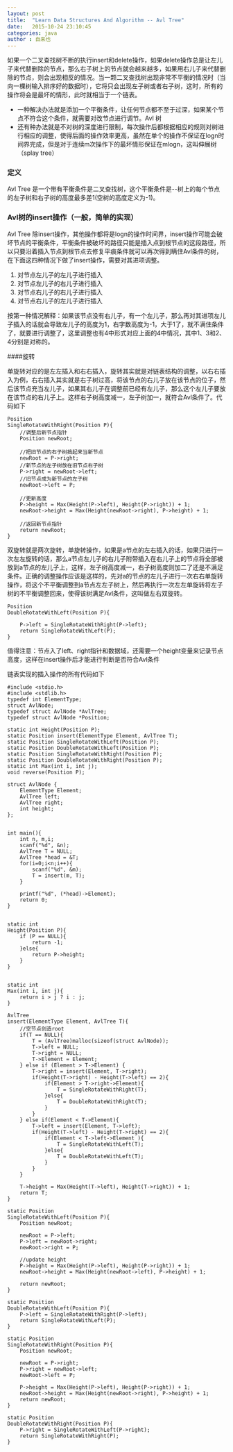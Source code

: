 ```yaml
---
layout: post
title:  "Learn Data Structures And Algorithm -- Avl Tree"
date:   2015-10-24 23:10:45
categories: java
author : 自来也
---
```


如果一个二叉查找树不断的执行insert和delete操作，如果delete操作总是让左儿子来代替删除的节点，那么右子树上的节点就会越来越多，如果用右儿子来代替删除的节点，则会出现相反的情况。当一颗二叉查找树出现非常不平衡的情况时（当向一棵树输入排序好的数据时），它将只会出现左子树或者右子树，这时，所有的操作将会是最坏的情形，此时就相当于一个链表。

- 一种解决办法就是添加一个平衡条件，让任何节点都不至于过深，如果某个节点不符合这个条件，就需要对改节点进行调节。Avl 树
- 还有种办法就是不对树的深度进行限制，每次操作后都根据相应的规则对树进行相应的调整，使得后面的操作效率更高，虽然在单个的操作不保证在logn时间界完成，但是对于连续m次操作下的最坏情形保证在mlogn，这叫伸展树（splay tree）

### 定义

Avl Tree 是一个带有平衡条件是二叉查找树，这个平衡条件是--树上的每个节点的左子树和右子树的高度最多差1(空树的高度定义为-1)。

### Avl树的insert操作（一般，简单的实现）

Avl Tree 除insert操作，其他操作都将是logn的操作时间界，insert操作可能会破坏节点的平衡条件，平衡条件被破坏的路径只能是插入点到根节点的这段路径，所以只要沿着插入节点到根节点去修复平痕条件就可以再次得到瞒住Avl条件的树，在下面这四种情况下做了insert操作，需要对其进项调整。

1. 对节点左儿子的左儿子进行插入
2. 对节点左儿子的右儿子进行插入
3. 对节点右儿子的右儿子进行插入
4. 对节点右儿子的左儿子进行插入

按第一种情况解释：如果该节点没有右儿子，有一个左儿子，那么再对其进项左儿子插入的话就会导致左儿子的高度为1，右字数高度为-1，大于1了，就不满住条件了，就要进行调整了，这里调整也有4中形式对应上面的4中情况，其中1、3和2、4分别是对称的。

####旋转

单旋转对应的是左左插入和右右插入，旋转其实就是对链表结构的调整，以右右插入为例，右右插入其实就是右子树过高，将该节点的右儿子放在该节点的位子，然后该节点充当左儿子，如果其右儿子在调整前已经有左儿子，那么这个左儿子要放在该节点的右儿子上。这样右子树高度减一，左子树加一，就符合Avl条件了。代码如下

	Position
	SingleRotateWithRight(Position P){
		//调整后新节点指针
		Position newRoot;
		
		//把旧节点的右子树搞起来当新节点
		newRoot = P->right;
		//新节点的左子树放在旧节点右子树
		P->right = newRoot->left;
		//旧节点成为新节点的左子树
		newRoot->left = P;
		
		//更新高度
		P->height = Max(Height(P->left), Height(P->right)) + 1;
		newRoot->height = Max(Height(newRoot->right), P->height) + 1;
		
		//返回新节点指针
		return newRoot;
	}

双旋转就是两次旋转，单旋转操作，如果是a节点的左右插入的话，如果只进行一次左左旋转的话，那么a节点左儿子的右儿子附带插入在右儿子上的节点将全部被放到a节点的左儿子上，这样，左子树高度减一，右子树高度则加二了还是不满足条件。正确的调整操作应该是这样的，先对a的节点的左儿子进行一次右右单旋转操作，将这个不平衡调整到a节点左左子树上，然后再执行一次左左单旋转将左子树的不平衡调整回来，使得该树满足Avl条件，这叫做左右双旋转。

	Position
	DoubleRotateWithLeft(Position P){
		
		P->left = SingleRotateWithRight(P->left);
		return SingleRotateWithLeft(P);
	}


值得注意：节点入了left、right指针和数据域，还需要一个height变量来记录节点高度，这样在insert操作后才能进行判断是否符合Avl条件

链表实现的插入操作的所有代码如下

	#include <stdio.h>
	#include <stdlib.h>
	typedef int ElementType;
	struct AvlNode;
	typedef struct AvlNode *AvlTree;
	typedef struct AvlNode *Position;

	static int Height(Position P);
	static Position insert(ElementType Element, AvlTree T);
	static Position SingleRotateWithLeft(Position P);
	static Position DoubleRotateWithLeft(Position P);
	static Position SingleRotateWithRight(Position P);
	static Position DoubleRotateWithRight(Position P);
	static int Max(int i, int j);
	void reverse(Position P);

	struct AvlNode {
		ElementType Element;
		AvlTree left;
		AvlTree right;
		int height;
	};


	int main(){
		int n, m,i;
		scanf("%d", &n);
		AvlTree T = NULL;
		AvlTree *head = &T;
		for(i=0;i<n;i++){
			scanf("%d", &m);
			T = insert(m, T);
		}
		
		printf("%d", (*head)->Element);
		return 0;
	}


	static int
	Height(Position P){
		if (P == NULL){
			return -1;
		}else{
			return P->height;
		}
	}


	static int
	Max(int i, int j){
		return i > j ? i : j;
	}

	AvlTree
	insert(ElementType Element, AvlTree T){
		//空节点创造root
		if(T == NULL){
			T = (AvlTree)malloc(sizeof(struct AvlNode));
			T->left = NULL;
			T->right = NULL;
			T->Element = Element;
		} else if (Element > T->Element) {
			T->right = insert(Element, T->right);
			if(Height(T->right) - Height(T->left) == 2){
				if(Element > T->right->Element){
					T = SingleRotateWithRight(T);
				}else{
					T = DoubleRotateWithRight(T);
				}
			}
		} else if(Element < T->Element){
			T->left = insert(Element, T->left);
			if(Height(T->left) - Height(T->right) == 2){
				if(Element < T->left->Element ){
					T = SingleRotateWithLeft(T);
				}else{
					T = DoubleRotateWithLeft(T);
				}
			}
		}

		T->height = Max(Height(T->left), Height(T->right)) + 1;
		return T;
	}

	static Position
	SingleRotateWithLeft(Position P){
		Position newRoot;
		
		newRoot = P->left;
		P->left = newRoot->right;
		newRoot->right = P;
		
		//update height
		P->height = Max(Height(P->left), Height(P->right)) + 1;
		newRoot->height = Max(Height(newRoot->left), P->height) + 1;
		
		return newRoot;
	}

	static Position
	DoubleRotateWithLeft(Position P){
		P->left = SingleRotateWithRight(P->left);
		return SingleRotateWithLeft(P);
	}

	static Position
	SingleRotateWithRight(Position P){
		Position newRoot;

		newRoot = P->right;
		P->right = newRoot->left;
		newRoot->left = P;
		
		P->height = Max(Height(P->left), Height(P->right)) + 1;
		newRoot->height = Max(Height(newRoot->right), P->height) + 1;
		return newRoot;
	}

	static Position
	DoubleRotateWithRight(Position P){
		P->right = SingleRotateWithLeft(P->right);
		return SingleRotateWithRight(P);
	}

